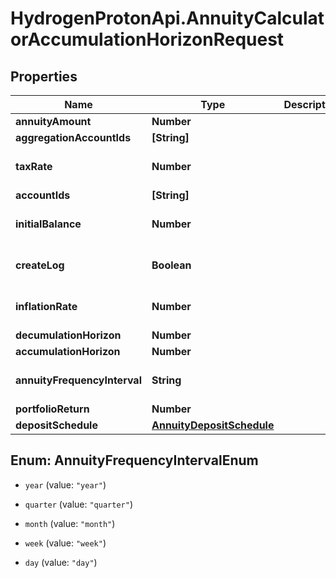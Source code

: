 # HydrogenProtonApi.AnnuityCalculatorAccumulationHorizonRequest

## Properties
Name | Type | Description | Notes
------------ | ------------- | ------------- | -------------
**annuityAmount** | **Number** |  | 
**aggregationAccountIds** | **[String]** |  | [optional] 
**taxRate** | **Number** |  | [optional] [default to 0.0]
**accountIds** | **[String]** |  | [optional] 
**initialBalance** | **Number** |  | [optional] [default to 0.0]
**createLog** | **Boolean** |  | [optional] [default to false]
**inflationRate** | **Number** |  | [optional] [default to 0.0]
**decumulationHorizon** | **Number** |  | 
**accumulationHorizon** | **Number** |  | [optional] 
**annuityFrequencyInterval** | **String** |  | [optional] [default to 'year']
**portfolioReturn** | **Number** |  | 
**depositSchedule** | [**AnnuityDepositSchedule**](AnnuityDepositSchedule.md) |  | [optional] 


<a name="AnnuityFrequencyIntervalEnum"></a>
## Enum: AnnuityFrequencyIntervalEnum


* `year` (value: `"year"`)

* `quarter` (value: `"quarter"`)

* `month` (value: `"month"`)

* `week` (value: `"week"`)

* `day` (value: `"day"`)




